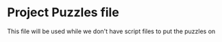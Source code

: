 # Project Puzzles file
This file will be used while we don't have script files to put the puzzles on

<!-- 
    @todo #6:15min Wire start game, exit game and options button to its respective screens.
    @todo #1:20min Rebuild Victory and Defeat Scenes using Canvases for the UIs
-->